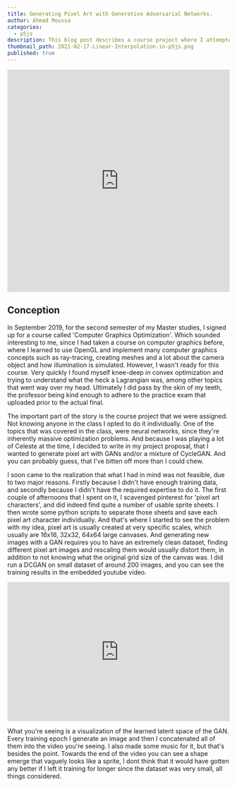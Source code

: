 ```yaml
---
title: Generating Pixel Art with Generative Adversarial Networks.
author: Ahmad Moussa
categories:
  - p5js
description: This blog post describes a course project where I attempted to generate pixel art with Generative Adversarial Networks.
thumbnail_path: 2021-02-17-Linear-Interpolation-in-p5js.png
published: true
---
```

<div style="width:100%;height:0;padding-bottom:100%;position:relative;"><iframe src="https://giphy.com/embed/3o85xyGspig9UUbHc4" width="100%" height="100%" style="position:absolute; pointer-events:none;" frameBorder="0" class="giphy-embed" allowFullScreen></iframe></div>

<h2>Conception</h2>
In September 2019, for the second semester of my Master studies, I signed up for a course called 'Computer Graphics Optimization'. Which sounded interesting to me, since I had taken a course on computer graphics before, where I learned to use OpenGL and implement many computer graphics concepts such as ray-tracing, creating meshes and a lot about the camera object and how illumination is simulated. However, I wasn't ready for this course. Very quickly I found myself knee-deep in convex optimization and trying to understand what the heck a Lagrangian was, among other topics that went way over my head. Ultimately I did pass by the skin of my teeth, the professor being kind enough to adhere to the practice exam that uploaded prior to the actual final. 

The important part of the story is the course project that we were assigned. Not knowing anyone in the class I opted to do it individually. One of the topics that was covered in the class, were neural networks, since they're inherently massive optimization problems. And because I was playing a lot of Celeste at the time, I decided to write in my project proposal, that I wanted to generate pixel art with GANs and/or a mixture of CycleGAN. And you can probably guess, that I've bitten off more than I could chew.

<p>I soon came to the realization that what I had in mind was not feasible, due to two major reasons. Firstly because I didn't have enough training data, and secondly because I didn't have the required expertise to do it. The first couple of afternoons that I spent on it, I scavenged pinterest for 'pixel art characters', and did indeed find quite a number of usable sprite sheets. I then wrote some python scripts to separate those sheets and save each pixel art character individually. And that's where I started to see the problem with my idea, pixel art is usually created at very specific scales, which usually are 16x16, 32x32, 64x64 large canvases. And generating new images with a GAN requires you to have an extremely clean dataset, finding different pixel art images and rescaling them would usually distort them, in addition to not knowing what the original grid size of the canvas was. I did run a DCGAN on small dataset of around 200 images, and you can see the training results in the embedded youtube video.</p>

<iframe width="100%" height="315" src="https://www.youtube.com/embed/Czkf9bhI4xk" frameborder="0" allow="accelerometer; autoplay; clipboard-write; encrypted-media; gyroscope; picture-in-picture" allowfullscreen></iframe>

<p>What you're seeing is a visualization of the learned latent space of the GAN. Every training epoch I generate an image and then I concatenated all of them into the video you're seeing. I also made some music for it, but that's besides the point. Towards the end of the video you can see a shape emerge that vaguely looks like a sprite, I dont think that it would have gotten any better if I left it training for longer since the dataset was very small, all things considered.</p>
